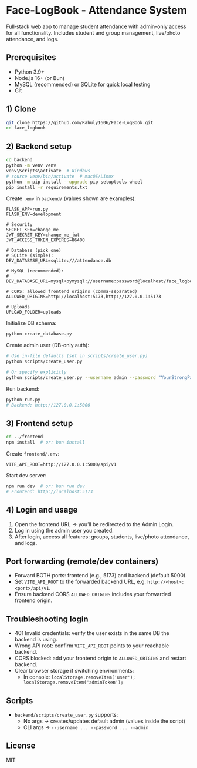 # Face-LogBook - Attendance System

Full‑stack web app to manage student attendance with admin-only access for all functionality. Includes student and group management, live/photo attendance, and logs.

## Prerequisites

- Python 3.9+
- Node.js 16+ (or Bun)
- MySQL (recommended) or SQLite for quick local testing
- Git

## 1) Clone

```bash
git clone https://github.com/Rahuly1606/Face-LogBook.git
cd face_logbook
```

## 2) Backend setup

```bash
cd backend
python -m venv venv
venv\Scripts\activate  # Windows
# source venv/bin/activate  # macOS/Linux
python -m pip install --upgrade pip setuptools wheel
pip install -r requirements.txt
```

Create `.env` in `backend/` (values shown are examples):

```env
FLASK_APP=run.py
FLASK_ENV=development

# Security
SECRET_KEY=change_me
JWT_SECRET_KEY=change_me_jwt
JWT_ACCESS_TOKEN_EXPIRES=86400

# Database (pick one)
# SQLite (simple):
DEV_DATABASE_URL=sqlite:///attendance.db

# MySQL (recommended):
# DEV_DATABASE_URL=mysql+pymysql://username:password@localhost/face_logbook

# CORS: allowed frontend origins (comma‑separated)
ALLOWED_ORIGINS=http://localhost:5173,http://127.0.0.1:5173

# Uploads
UPLOAD_FOLDER=uploads
```

Initialize DB schema:

```bash
python create_database.py
```

Create admin user (DB-only auth):

```bash
# Use in-file defaults (set in scripts/create_user.py)
python scripts/create_user.py

# Or specify explicitly
python scripts/create_user.py --username admin --password "YourStrongPassword123" --admin
```

Run backend:

```bash
python run.py
# Backend: http://127.0.0.1:5000
```

## 3) Frontend setup

```bash
cd ../frontend
npm install  # or: bun install
```

Create `frontend/.env`:

```env
VITE_API_ROOT=http://127.0.0.1:5000/api/v1
```

Start dev server:

```bash
npm run dev  # or: bun run dev
# Frontend: http://localhost:5173
```

## 4) Login and usage

1. Open the frontend URL → you’ll be redirected to the Admin Login.
2. Log in using the admin user you created.
3. After login, access all features: groups, students, live/photo attendance, and logs.

## Port forwarding (remote/dev containers)

- Forward BOTH ports: frontend (e.g., 5173) and backend (default 5000).
- Set `VITE_API_ROOT` to the forwarded backend URL, e.g. `http://<host>:<port>/api/v1`.
- Ensure backend CORS `ALLOWED_ORIGINS` includes your forwarded frontend origin.

## Troubleshooting login

- 401 Invalid credentials: verify the user exists in the same DB the backend is using.
- Wrong API root: confirm `VITE_API_ROOT` points to your reachable backend.
- CORS blocked: add your frontend origin to `ALLOWED_ORIGINS` and restart backend.
- Clear browser storage if switching environments:
  - In console: `localStorage.removeItem('user'); localStorage.removeItem('adminToken');`

## Scripts

- `backend/scripts/create_user.py` supports:
  - No args → creates/updates default admin (values inside the script)
  - CLI args → `--username ... --password ... --admin`

## License

MIT

